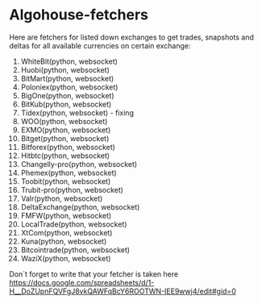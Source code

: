 # Algohouse-fetchers

Here are fetchers for listed down exchanges to get trades, snapshots and deltas for all available currencies on certain exchange:
 1. WhiteBit(python, websocket)
 2. Huobi(python, websocket)
 3. BitMart(python, websocket)
 4. Poloniex(python, websocket)
 5. BigOne(python, websocket)
 6. BitKub(python, websocket)
 7. Tidex(python, websocket) - fixing
 8. WOO(python, websocket)
 9. EXMO(python, websocket)
10. Bitget(python, websocket) 
11. Bitforex(python, websocket)
12. Hitbtc(python, websocket)
13. Changelly-pro(python, websocket)
14. Phemex(python, websocket)
15. Toobit(python, websocket)
16. Trubit-pro(python, websocket)
17. Valr(python, websocket)
18. DeltaExchange(python, websocket)
19. FMFW(python, websocket)
20. LocalTrade(python, websocket)
21. XtCom(python, websocket)
22. Kuna(python, websocket)
23. Bitcointrade(python, websocket)
24. WaziX(python, websocket)
 
Don`t forget to write that your fetcher is taken here https://docs.google.com/spreadsheets/d/1-H__DoZUpnFQVFgJ8vkQAWFqBcY6ROOTWN-IEE9wwj4/edit#gid=0
 
